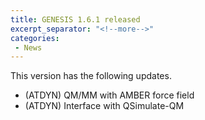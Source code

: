 ```yaml
---
title: GENESIS 1.6.1 released
excerpt_separator: "<!--more-->"
categories:
 - News
---
```


This version has the following updates.

-   (ATDYN) QM/MM with AMBER force field
-   (ATDYN) Interface with QSimulate-QM
<!--more-->
